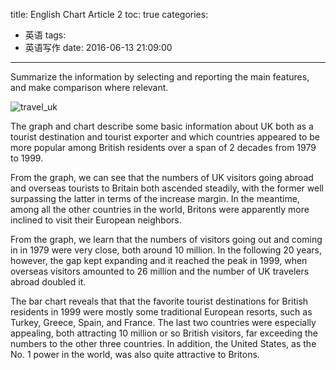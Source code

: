 title: English Chart Article 2
toc: true
categories:
  - 英语
tags:
  - 英语写作
date: 2016-06-13 21:09:00
---
Summarize the information by selecting and reporting the main features, and make comparison where relevant.
<!-- more -->
![travel_uk](travel_uk.png)

The graph and chart describe some basic information about UK both as a tourist destination and tourist exporter and which countries appeared to be more popular among British residents over a span of 2 decades from 1979 to 1999.

From the graph, we can see that the numbers of UK visitors going abroad and overseas tourists to Britain both ascended steadily, with the former well surpassing the latter in terms of the increase margin. In the meantime, among all the other countries in the world, Britons were apparently more inclined to visit their European neighbors.

From the graph, we learn that the numbers of visitors going out and coming in in 1979 were very close, both around 10 million. In the following 20 years, however, the gap kept expanding and it reached the peak in 1999, when overseas visitors amounted to 26 million and the number of UK travelers abroad doubled it.

The bar chart reveals that that the favorite tourist destinations for British residents in 1999 were mostly some traditional European resorts, such as Turkey, Greece, Spain, and France. The last two countries were especially appealing, both attracting 10 million or so British visitors, far exceeding the numbers to the other three countries. In addition, the United States, as the No. 1 power in the world, was also quite attractive to Britons.
